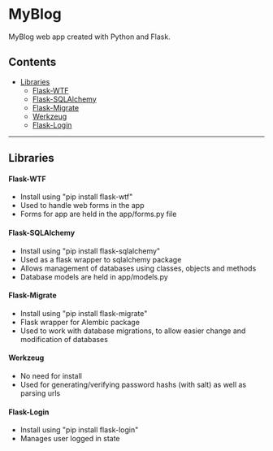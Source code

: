 # MyBlog
MyBlog web app created with Python and Flask. 

## Contents
* [Libraries](#lib)
    * [Flask-WTF](#flask-wtf)
    * [Flask-SQLAlchemy](#sql-alc)
    * [Flask-Migrate](#flask-mig)
    * [Werkzeug](#werk)
    * [Flask-Login](#flask-log)


---

## <a name="lib"></a>Libraries
   #### <a name='flask-wtf'></a>Flask-WTF
   - Install using "pip install flask-wtf"
   - Used to handle web forms in the app
   - Forms for app are held in the app/forms.py file

   #### <a name='sql-alc'></a>Flask-SQLAlchemy
   - Install using "pip install flask-sqlalchemy"
   - Used as a flask wrapper to sqlalchemy package
   - Allows management of databases using classes, objects and methods
   - Database models are held in app/models.py

   #### <a name='flask-mig'></a>Flask-Migrate
   - Install using "pip install flask-migrate"
   - Flask wrapper for Alembic package
   - Used to work with database migrations, to allow easier change and modification of databases

   #### <a name='werk'></a>Werkzeug
   - No need for install
   - Used for generating/verifying password hashs (with salt) as well as parsing urls

   #### <a name='flask-log'></a>Flask-Login
   - Install using "pip install flask-login"
   - Manages user logged in state


